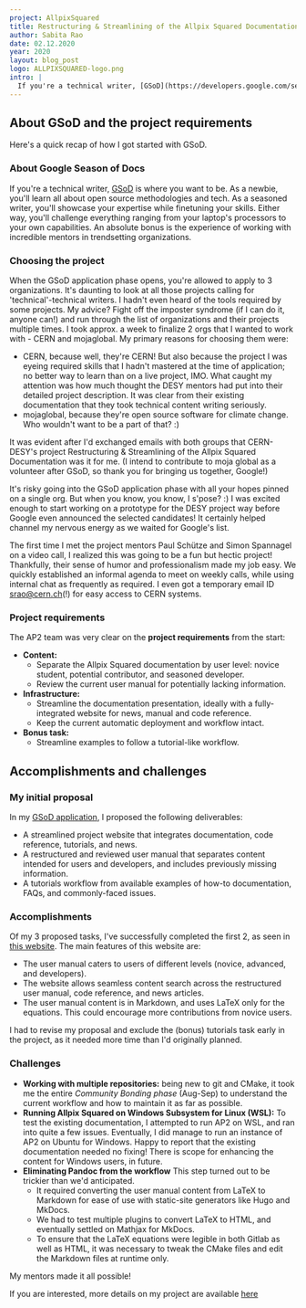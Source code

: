 ```yaml
---
project: AllpixSquared
title: Restructuring & Streamlining of the Allpix Squared Documentation
author: Sabita Rao
date: 02.12.2020
year: 2020
layout: blog_post
logo: ALLPIXSQUARED-logo.png
intro: |
  If you're a technical writer, [GSoD](https://developers.google.com/season-of-docs) is where you want to be. As a newbie, you'll learn all about open source methodologies and tech. As a seasoned writer, you'll showcase your expertise while finetuning your skills. Either way, you'll challenge everything ranging from your laptop's processors to your own capabilities. An absolute bonus is the experience of working with incredible mentors in trendsetting organizations.
---
```


## About GSoD and the project requirements

Here's a quick recap of how I got started with GSoD.

### About Google Season of Docs

If you're a technical writer, [GSoD](https://developers.google.com/season-of-docs) is where you want to be. As a newbie, you'll learn all about open source methodologies and tech. As a seasoned writer, you'll showcase your expertise while finetuning your skills. Either way, you'll challenge everything ranging from your laptop's processors to your own capabilities. An absolute bonus is the experience of working with incredible mentors in trendsetting organizations.

### Choosing the project

When the GSoD application phase opens, you're allowed to apply to 3 organizations. It's daunting to look at all those projects calling for 'technical'-technical writers. I hadn't even heard of the tools required by some projects. My advice? Fight off the imposter syndrome (if I can do it, anyone can!) and run through the list of organizations and their projects multiple times. I took approx. a week to finalize 2 orgs that I wanted to work with - CERN and mojaglobal. My primary reasons for choosing them were:

  * CERN, because well, they're CERN! But also because the project I was eyeing required skills that I hadn't mastered at the time of application; no better way to learn than on a live project, IMO. What caught my attention was how much thought the DESY mentors had put into their detailed project description. It was clear from their existing documentation that they took technical content writing seriously.
  * mojaglobal, because they're open source software for climate change. Who wouldn't want to be a part of that? :)

It was evident after I'd exchanged emails with both groups that CERN-DESY's project Restructuring & Streamlining of the Allpix Squared Documentation was it for me. (I intend to contribute to moja global as a volunteer after GSoD, so thank you for bringing us together, Google!)

It's risky going into the GSoD application phase with all your hopes pinned on a single org. But when you know, you know, I s'pose? :) I was excited enough to start working on a prototype for the DESY project way before Google even announced the selected candidates! It certainly helped channel my nervous energy as we waited for Google's list.

The first time I met the project mentors Paul Schütze and Simon Spannagel on a video call, I realized this was going to be a fun but hectic project! Thankfully, their sense of humor and professionalism made my job easy. We quickly established an informal agenda to meet on weekly calls, while using internal chat as frequently as required. I even got a temporary email ID srao@cern.ch(!) for easy access to CERN systems.

### Project requirements

The AP2 team was very clear on the **project requirements** from the start:
  * **Content:**
    * Separate the Allpix Squared documentation by user level: novice student, potential contributor, and seasoned developer.
    * Review the current user manual for potentially lacking information.
  * **Infrastructure:**
    * Streamline the documentation presentation, ideally with a fully-integrated website for news, manual and code reference.
    * Keep the current automatic deployment and workflow intact.
  * **Bonus task:**
    * Streamline examples to follow a tutorial-like workflow.

## Accomplishments and challenges

### My initial proposal

In my [GSoD application](https://developers.google.com/season-of-docs/docs/2020/participants/project-cernhsf-sabitar), I proposed the following deliverables:

  * A streamlined project website that integrates documentation, code reference, tutorials, and news.
  * A restructured and reviewed user manual that separates content intended for users and developers, and includes previously missing information.
  * A tutorials workflow from available examples of how-to documentation, FAQs, and commonly-faced issues.

### Accomplishments

Of my 3 proposed tasks, I've successfully completed the first 2, as seen in [this website](https://srao.web.cern.ch/srao/). The main features of this website are:

  * The user manual caters to users of different levels (novice, advanced, and developers).
  * The website allows seamless content search across the restructured user manual, code reference, and news articles.
  * The user manual content is in Markdown, and uses LaTeX only for the equations. This could encourage more contributions from novice users.

I had to revise my proposal and exclude the (bonus) tutorials task early in the project, as it needed more time than I'd originally planned.

### Challenges

  * **Working with multiple repositories:** being new to git and CMake, it took me the entire *Community Bonding phase* (Aug-Sep) to understand the current workflow and how to maintain it as far as possible.
  * **Running Allpix Squared on Windows Subsystem for Linux (WSL):** To test the existing documentation, I attempted to run AP2 on WSL, and ran into quite a few issues. Eventually, I did manage to run an instance of AP2 on Ubuntu for Windows. Happy to report that the existing documentation needed no fixing! There is scope for enhancing the content for Windows users, in future.
  * **Eliminating Pandoc from the workflow** This step turned out to be trickier than we'd anticipated.
    * It required converting the user manual content from LaTeX to Markdown for ease of use with static-site generators like Hugo and MkDocs.
    * We had to test multiple plugins to convert LaTeX to HTML, and eventually settled on Mathjax for MkDocs.
    * To ensure that the LaTeX equations were legible in both Gitlab as well as HTML, it was necessary to tweak the CMake files and edit the Markdown files at runtime only.

My mentors made it all possible!

If you are interested, more details on my project are available [here](https://github.com/sabitarao/gsod/wiki)
